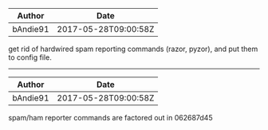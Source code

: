 Author | Date
--- | ---
bAndie91 | 2017-05-28T09:00:58Z

get rid of hardwired spam reporting commands (razor, pyzor), and put them to config file.

---

Author | Date
--- | ---
bAndie91 | 2017-05-28T09:00:58Z

spam/ham reporter commands are factored out in 062687d45
